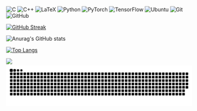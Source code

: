 <!-- ### Hi there 👋 -->

<!--
**sohee-zoe/sohee-zoe** is a ✨ _special_ ✨ repository because its `README.md` (this file) appears on your GitHub profile.

Here are some ideas to get you started:

- 🔭 I’m currently working on ...
- 🌱 I’m currently learning ...
- 👯 I’m looking to collaborate on ...
- 🤔 I’m looking for help with ...
- 💬 Ask me about ...
- 📫 How to reach me: ...
- 😄 Pronouns: ...
- ⚡ Fun fact: ...
-->


### 
![C](https://img.shields.io/badge/c-%2300599C.svg?style=for-the-badge&logo=c&logoColor=white)
![C++](https://img.shields.io/badge/c++-%2300599C.svg?style=for-the-badge&logo=c%2B%2B&logoColor=white)
![LaTeX](https://img.shields.io/badge/latex-%23008080.svg?style=for-the-badge&logo=latex&logoColor=white)
![Python](https://img.shields.io/badge/python-3670A0?style=for-the-badge&logo=python&logoColor=ffdd54)
![PyTorch](https://img.shields.io/badge/PyTorch-%23EE4C2C.svg?style=for-the-badge&logo=PyTorch&logoColor=white)
![TensorFlow](https://img.shields.io/badge/TensorFlow-%23FF6F00.svg?style=for-the-badge&logo=TensorFlow&logoColor=white)
![Ubuntu](https://img.shields.io/badge/Ubuntu-E95420?style=for-the-badge&logo=ubuntu&logoColor=white)
![Git](https://img.shields.io/badge/git-%23F05033.svg?style=for-the-badge&logo=git&logoColor=white)
![GitHub](https://img.shields.io/badge/github-%23121011.svg?style=for-the-badge&logo=github&logoColor=white)



[![GitHub Streak](https://streak-stats.demolab.com?user=cooku222&theme=transparent&hide_border=true&date_format=%5BY.%5Dn.j)](https://git.io/streak-stats)

![Anurag's GitHub stats](https://github-readme-stats.vercel.app/api?username=cooku222&count_private=true&show_icons=true&theme=radical)

[![Top Langs](https://github-readme-stats.vercel.app/api/top-langs/?username=cooku222&layout=compact&theme=radical)](https://github.com/anuraghazra/github-readme-stats)
<!-- [![willianrod's wakatime stats](https://github-readme-stats.vercel.app/api/wakatime?username=willianrod)](https://github.com/anuraghazra/github-readme-stats) -->
<!-- [![Solved.ac Profile](http://mazassumnida.wtf/api/v2/generate_badge?boj=soraemon)](https://solved.ac/soraemon/) -->
<!-- <img align="center" src="https://github-readme-streak-stats.herokuapp.com/?user=cooku222&" alt="cooku222" /> -->
![](./profile-3d-contrib/profile-south-season-animate.svg)
![snake gif](https://github.com/cooku222/cooku222/blob/output/github-contribution-grid-snake.svg)
